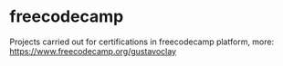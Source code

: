 # freecodecamp
Projects carried out for certifications in freecodecamp platform, more: https://www.freecodecamp.org/gustavoclay
